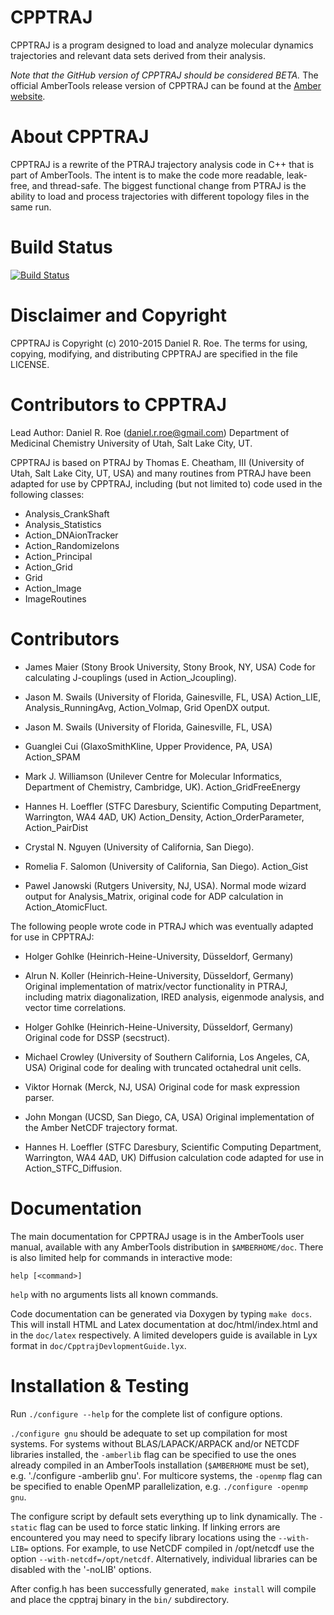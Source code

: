 CPPTRAJ
=======

CPPTRAJ is a program designed to load and analyze molecular dynamics
trajectories and relevant data sets derived from their analysis.

*Note that the GitHub version of CPPTRAJ should be considered BETA.*
The official AmberTools release version of CPPTRAJ can be found
at the [Amber website](http://ambermd.org).

About CPPTRAJ
=============

CPPTRAJ is a rewrite of the PTRAJ trajectory analysis code in C++ that is part
of AmberTools. The intent is to make the code more readable, leak-free, and
thread-safe. The biggest functional change from PTRAJ is the ability to load and
process trajectories with different topology files in the same run.

Build Status
=============
[![Build Status](https://travis-ci.org/Amber-MD/cpptraj.svg?branch=master)](https://travis-ci.org/mojyt/cpptraj)

Disclaimer and Copyright
========================

CPPTRAJ is Copyright (c) 2010-2015 Daniel R. Roe. 
The terms for using, copying, modifying, and distributing CPPTRAJ are 
specified in the file LICENSE.

Contributors to CPPTRAJ
=======================
Lead Author: Daniel R. Roe (daniel.r.roe@gmail.com)
             Department of Medicinal Chemistry
             University of Utah, Salt Lake City, UT.

  CPPTRAJ is based on PTRAJ by Thomas E. Cheatham, III (University of Utah,
Salt Lake City, UT, USA) and many routines from PTRAJ have been adapted for 
use by CPPTRAJ, including (but not limited to) code used in the following 
classes:
  - Analysis_CrankShaft
  - Analysis_Statistics
  - Action_DNAionTracker
  - Action_RandomizeIons
  - Action_Principal
  - Action_Grid
  - Grid
  - Action_Image
  - ImageRoutines

Contributors
============
  - James Maier (Stony Brook University, Stony Brook, NY, USA)
    Code for calculating J-couplings (used in Action_Jcoupling).

  - Jason M. Swails (University of Florida, Gainesville, FL, USA)
    Action_LIE, Analysis_RunningAvg, Action_Volmap, Grid OpenDX output.

  - Jason M. Swails (University of Florida, Gainesville, FL, USA)
  - Guanglei Cui (GlaxoSmithKline, Upper Providence, PA, USA)
    Action_SPAM

  - Mark J. Williamson (Unilever Centre for Molecular Informatics, 
      Department of Chemistry, Cambridge, UK).
    Action_GridFreeEnergy

  - Hannes H. Loeffler (STFC Daresbury, Scientific Computing Department,
                        Warrington, WA4 4AD, UK)
    Action_Density, Action_OrderParameter, Action_PairDist

  - Crystal N. Nguyen (University of California, San Diego).
  - Romelia F. Salomon (University of California, San Diego).
    Action_Gist

  - Pawel Janowski (Rutgers University, NJ, USA).
    Normal mode wizard output for Analysis_Matrix, original code for ADP 
    calculation in Action_AtomicFluct.


  The following people wrote code in PTRAJ which was eventually adapted for
use in CPPTRAJ:
  - Holger Gohlke (Heinrich-Heine-University, Düsseldorf, Germany)
  - Alrun N. Koller (Heinrich-Heine-University, Düsseldorf, Germany) 
    Original implementation of matrix/vector functionality in PTRAJ, including
    matrix diagonalization, IRED analysis, eigenmode analysis, and vector time 
    correlations.

  - Holger Gohlke (Heinrich-Heine-University, Düsseldorf, Germany)
    Original code for DSSP (secstruct).

  - Michael Crowley (University of Southern California, Los Angeles, CA, USA)
    Original code for dealing with truncated octahedral unit cells.

  - Viktor Hornak (Merck, NJ, USA)
    Original code for mask expression parser.

  - John Mongan (UCSD, San Diego, CA, USA)
    Original implementation of the Amber NetCDF trajectory format.

  - Hannes H. Loeffler (STFC Daresbury, Scientific Computing Department,
                        Warrington, WA4 4AD, UK)
    Diffusion calculation code adapted for use in Action_STFC_Diffusion.

Documentation
=============
  The main documentation for CPPTRAJ usage is in the AmberTools user manual,
available with any AmberTools distribution in `$AMBERHOME/doc`. There is also
limited help for commands in interactive mode:
```
help [<command>]
```
`help` with no arguments lists all known commands.

  Code documentation can be generated via Doxygen by typing `make docs`. This
will install HTML and Latex documentation at doc/html/index.html and in 
the `doc/latex` respectively. A limited developers guide is available in
Lyx format in `doc/CpptrajDevlopmentGuide.lyx`.


Installation & Testing
======================
Run `./configure --help` for the complete list of configure options.

  `./configure gnu` should be adequate to set up compilation for most systems.
For systems without BLAS/LAPACK/ARPACK and/or NETCDF libraries installed,
the `-amberlib` flag can be specified to use the ones already compiled in
an AmberTools installation (`$AMBERHOME` must be set), e.g.
'./configure -amberlib gnu'. For multicore systems, the `-openmp` flag can
be specified to enable OpenMP parallelization, e.g. `./configure -openmp gnu`.

The configure script by default sets everything up to link dynamically. The
`-static` flag can be used to force static linking. If linking errors are
encountered you may need to specify library locations using the `--with-LIB=`
options. For example, to use NetCDF compiled in /opt/netcdf use the option 
`--with-netcdf=/opt/netcdf`. Alternatively, individual libraries can be 
disabled with the '-noLIB' options.

After config.h has been successfully generated, `make install` will
compile and place the cpptraj binary in the `bin/` subdirectory.
